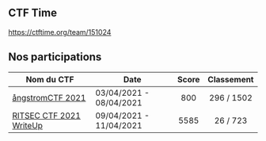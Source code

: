 ## CTF Time

https://ctftime.org/team/151024

## Nos participations

| Nom du CTF        | Date |Score| Classement |
|-------------------|------|:---:|:----------:|
| [ångstromCTF 2021](https://ctftime.org/event/1265) |03/04/2021 - 08/04/2021|800|296 / 1502|
| [RITSEC CTF 2021](https://ctftime.org/event/1309) [WriteUp](RITSEC2021/) |09/04/2021 - 11/04/2021|5585|26 / 723|
